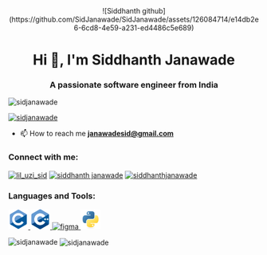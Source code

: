 <div align="center">
![Siddhanth github](https://github.com/SidJanawade/SidJanawade/assets/126084714/e14db2e6-6cd8-4e59-a231-ed4486c5e689)
</div>

<h1 align="center">Hi 👋, I'm Siddhanth Janawade</h1>
<h3 align="center">A passionate software engineer from India</h3>

<p align="left"> <img src="https://komarev.com/ghpvc/?username=sidjanawade&label=Profile%20views&color=0e75b6&style=flat" alt="sidjanawade" /> </p>

<p align="left"> <a href="https://github.com/ryo-ma/github-profile-trophy"><img src="https://github-profile-trophy.vercel.app/?username=sidjanawade" alt="sidjanawade" /></a> </p>

- 📫 How to reach me **janawadesid@gmail.com**

<h3 align="left">Connect with me:</h3>
<p align="left">
<a href="https://twitter.com/lil_uzi_sid" target="blank"><img align="center" src="https://raw.githubusercontent.com/rahuldkjain/github-profile-readme-generator/master/src/images/icons/Social/twitter.svg" alt="lil_uzi_sid" height="30" width="40" /></a>
<a href="https://linkedin.com/in/siddhanth janawade" target="blank"><img align="center" src="https://raw.githubusercontent.com/rahuldkjain/github-profile-readme-generator/master/src/images/icons/Social/linked-in-alt.svg" alt="siddhanth janawade" height="30" width="40" /></a>
<a href="https://instagram.com/siddhanthjanawade" target="blank"><img align="center" src="https://raw.githubusercontent.com/rahuldkjain/github-profile-readme-generator/master/src/images/icons/Social/instagram.svg" alt="siddhanthjanawade" height="30" width="40" /></a>
</p>

<h3 align="left">Languages and Tools:</h3>
<p align="left"> <a href="https://www.cprogramming.com/" target="_blank" rel="noreferrer"> <img src="https://raw.githubusercontent.com/devicons/devicon/master/icons/c/c-original.svg" alt="c" width="40" height="40"/> </a> <a href="https://www.w3schools.com/cpp/" target="_blank" rel="noreferrer"> <img src="https://raw.githubusercontent.com/devicons/devicon/master/icons/cplusplus/cplusplus-original.svg" alt="cplusplus" width="40" height="40"/> </a> <a href="https://www.figma.com/" target="_blank" rel="noreferrer"> <img src="https://www.vectorlogo.zone/logos/figma/figma-icon.svg" alt="figma" width="40" height="40"/> </a> <a href="https://www.python.org" target="_blank" rel="noreferrer"> <img src="https://raw.githubusercontent.com/devicons/devicon/master/icons/python/python-original.svg" alt="python" width="40" height="40"/> </a> </p>

<p><img align="left" src="https://github-readme-stats.vercel.app/api/top-langs?username=sidjanawade&show_icons=true&locale=en&layout=compact" alt="sidjanawade" /></p>

<p>&nbsp;<img align="center" src="https://github-readme-stats.vercel.app/api?username=sidjanawade&show_icons=true&locale=en" alt="sidjanawade" /></p>
